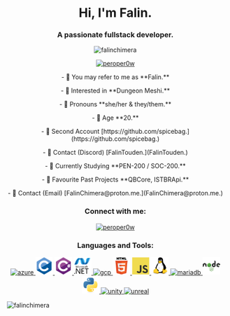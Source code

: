 <h1 align="center">Hi, I'm Falin.</h1>
<h3 align="center">A passionate fullstack developer.</h3>

<p align="center"> <img src="https://komarev.com/ghpvc/?username=falinchimera&label=Profile%20views&color=0e75b6&style=flat" alt="falinchimera" /> </p>

<p align="center"> <a href="https://twitter.com/peroper0w" target="blank"><img src="https://img.shields.io/twitter/follow/peroper0w?logo=twitter&style=for-the-badge" alt="peroper0w" /></a> </p>

<p align="center"> - 🤍 You may refer to me as **Falin.**

<p align="center"> - 🖤 Interested in **Dungeon Meshi.**

<p align="center"> - 🖤 Pronouns **she/her & they/them.**

<p align="center"> - 🤍 Age **20.**

<p align="center"> - 🤍 Second Account [https://github.com/spicebag.](https://github.com/spicebag.)

<p align="center"> - 🖤 Contact (Discord) [FalinTouden.](FalinTouden.)

<p align="center"> - 🤍 Currently Studying **PEN-200 / SOC-200.**

<p align="center"> - 🖤 Favourite Past Projects **QBCore, ISTBRApi.**

<p align="center"> - 🤍 Contact (Email) [FalinChimera@proton.me.](FalinChimera@proton.me.)

<h3 align="center">Connect with me:</h3>
<p align="center">
<a href="https://twitter.com/peroper0w" target="blank"><img align="center" src="https://raw.githubusercontent.com/rahuldkjain/github-profile-readme-generator/master/src/images/icons/Social/twitter.svg" alt="peroper0w" height="30" width="40" /></a>
</p>

<h3 align="center">Languages and Tools:</h3>
<p align="center"> <a href="https://azure.microsoft.com/en-in/" target="_blank" rel="noreferrer"> <img src="https://www.vectorlogo.zone/logos/microsoft_azure/microsoft_azure-icon.svg" alt="azure" width="40" height="40"/> </a> <a href="https://www.cprogramming.com/" target="_blank" rel="noreferrer"> <img src="https://raw.githubusercontent.com/devicons/devicon/master/icons/c/c-original.svg" alt="c" width="40" height="40"/> </a> <a href="https://www.w3schools.com/cs/" target="_blank" rel="noreferrer"> <img src="https://raw.githubusercontent.com/devicons/devicon/master/icons/csharp/csharp-original.svg" alt="csharp" width="40" height="40"/> </a> <a href="https://dotnet.microsoft.com/" target="_blank" rel="noreferrer"> <img src="https://raw.githubusercontent.com/devicons/devicon/master/icons/dot-net/dot-net-original-wordmark.svg" alt="dotnet" width="40" height="40"/> </a> <a href="https://cloud.google.com" target="_blank" rel="noreferrer"> <img src="https://www.vectorlogo.zone/logos/google_cloud/google_cloud-icon.svg" alt="gcp" width="40" height="40"/> </a> <a href="https://www.w3.org/html/" target="_blank" rel="noreferrer"> <img src="https://raw.githubusercontent.com/devicons/devicon/master/icons/html5/html5-original-wordmark.svg" alt="html5" width="40" height="40"/> </a> <a href="https://developer.mozilla.org/en-US/docs/Web/JavaScript" target="_blank" rel="noreferrer"> <img src="https://raw.githubusercontent.com/devicons/devicon/master/icons/javascript/javascript-original.svg" alt="javascript" width="40" height="40"/> </a> <a href="https://www.linux.org/" target="_blank" rel="noreferrer"> <img src="https://raw.githubusercontent.com/devicons/devicon/master/icons/linux/linux-original.svg" alt="linux" width="40" height="40"/> </a> <a href="https://mariadb.org/" target="_blank" rel="noreferrer"> <img src="https://www.vectorlogo.zone/logos/mariadb/mariadb-icon.svg" alt="mariadb" width="40" height="40"/> </a> <a href="https://nodejs.org" target="_blank" rel="noreferrer"> <img src="https://raw.githubusercontent.com/devicons/devicon/master/icons/nodejs/nodejs-original-wordmark.svg" alt="nodejs" width="40" height="40"/> </a> <a href="https://www.python.org" target="_blank" rel="noreferrer"> <img src="https://raw.githubusercontent.com/devicons/devicon/master/icons/python/python-original.svg" alt="python" width="40" height="40"/> </a> <a href="https://unity.com/" target="_blank" rel="noreferrer"> <img src="https://www.vectorlogo.zone/logos/unity3d/unity3d-icon.svg" alt="unity" width="40" height="40"/> </a> <a href="https://unrealengine.com/" target="_blank" rel="noreferrer"> <img src="https://raw.githubusercontent.com/kenangundogan/fontisto/036b7eca71aab1bef8e6a0518f7329f13ed62f6b/icons/svg/brand/unreal-engine.svg" alt="unreal" width="40" height="40"/> </a> </p>

<p>&nbsp;<img align="center" src="https://github-readme-stats.vercel.app/api?username=falinchimera&show_icons=true&locale=en" alt="falinchimera" /></p>
